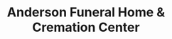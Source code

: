 ---
title: "Anderson Funeral Home & Cremation Center"
url: /windsor/anderson-funeral-home-and-cremation-center/
shop: funeral directors
---